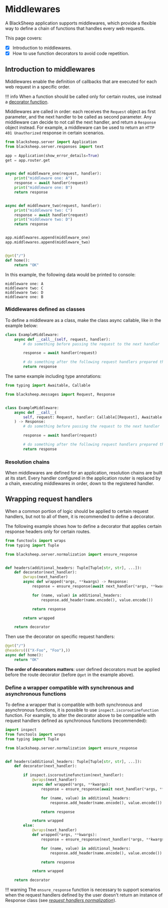 # Middlewares

A BlackSheep application supports middlewares, which provide a flexible way to
define a chain of functions that handles every web requests.

This page covers:

- [X] Introduction to middlewares.
- [X] How to use function decorators to avoid code repetition.

## Introduction to middlewares

Middlewares enable the definition of callbacks that are executed for each web
request in a specific order.

!!! info
    When a function should be called only for certain routes, use
    instead a [decorator function](../middlewares/#wrapping-request-handlers).

Middlewares are called in order: each receives the `Request` object as first
parameter, and the next handler to be called as second parameter. Any
middleware can decide to not call the next handler, and return a `Response`
object instead. For example, a middleware can be used to return an `HTTP 401
Unauthorized` response in certain scenarios.

```python
from blacksheep.server import Application
from blacksheep.server.responses import text

app = Application(show_error_details=True)
get = app.router.get


async def middleware_one(request, handler):
    print("middleware one: A")
    response = await handler(request)
    print("middleware one: B")
    return response


async def middleware_two(request, handler):
    print("middleware two: C")
    response = await handler(request)
    print("middleware two: D")
    return response


app.middlewares.append(middleware_one)
app.middlewares.append(middleware_two)


@get("/")
def home():
    return "OK"

```

In this example, the following data would be printed to console:
```
middleware one: A
middleware two: C
middleware two: D
middleware one: B
```

### Middlewares defined as classes

To define a middleware as a class, make the class async callable, like in the
example below:

```python
class ExampleMiddleware:
    async def __call__(self, request, handler):
        # do something before passing the request to the next handler

        response = await handler(request)

        # do something after the following request handlers prepared the response
        return response
```

The same example including type annotations:

```python
from typing import Awaitable, Callable

from blacksheep.messages import Request, Response


class ExampleMiddleware:
    async def __call__(
        self, request: Request, handler: Callable[[Request], Awaitable[Response]]
    ) -> Response:
        # do something before passing the request to the next handler

        response = await handler(request)

        # do something after the following request handlers prepared the response
        return response
```

### Resolution chains
When middlewares are defined for an application, resolution chains are built at
its start. Every handler configured in the application router is replaced by a
chain, executing middlewares in order, down to the registered handler.

## Wrapping request handlers

When a common portion of logic should be applied to certain request handlers,
but not to all of them, it is recommended to define a decorator.

The following example shows how to define a decorator that applies certain
response headers only for certain routes.

```python
from functools import wraps
from typing import Tuple

from blacksheep.server.normalization import ensure_response


def headers(additional_headers: Tuple[Tuple[str, str], ...]):
    def decorator(next_handler):
        @wraps(next_handler)
        async def wrapped(*args, **kwargs) -> Response:
            response = ensure_response(await next_handler(*args, **kwargs))

            for (name, value) in additional_headers:
                response.add_header(name.encode(), value.encode())

            return response

        return wrapped

    return decorator
```

Then use the decorator on specific request handlers:

```python
@get("/")
@headers((("X-Foo", "Foo"),))
async def home():
    return "OK"
```

**The order of decorators matters**: user defined decorators must be applied
before the route decorator (before `@get` in the example above).

### Define a wrapper compatible with synchronous and asynchronous functions

To define a wrapper that is compatible with both synchronous and asynchronous
functions, it is possible to use `inspect.iscoroutinefunction` function. For
example, to alter the decorator above to be compatible with request handlers
defined as synchronous functions (recommended):

```python
import inspect
from functools import wraps
from typing import Tuple

from blacksheep.server.normalization import ensure_response


def headers(additional_headers: Tuple[Tuple[str, str], ...]):
    def decorator(next_handler):

        if inspect.iscoroutinefunction(next_handler):
            @wraps(next_handler)
            async def wrapped(*args, **kwargs):
                response = ensure_response(await next_handler(*args, **kwargs))

                for (name, value) in additional_headers:
                    response.add_header(name.encode(), value.encode())

                return response

            return wrapped
        else:
            @wraps(next_handler)
            def wrapped(*args, **kwargs):
                response = ensure_response(next_handler(*args, **kwargs))

                for (name, value) in additional_headers:
                    response.add_header(name.encode(), value.encode())

                return response

            return wrapped

    return decorator
```

!!! warning
    The `ensure_response` function is necessary to support scenarios
    when the request handlers defined by the user doesn't return an instance of
    Response class (see _[request handlers normalization](../request-handlers/)_).
